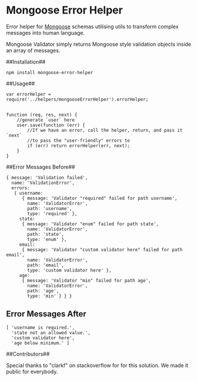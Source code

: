 Mongoose Error Helper
==================

Error helper for [Mongoose](http://mongoosejs.com) schemas utilising utils to transform complex messages into human language.

Mongoose Validator simply returns Mongoose style validation objects inside an array of messages.

##Installation##

	npm install mongoose-error-helper

##Usage##

	var errorHelper = require('../helpers/mongooseErrorHelper').errorHelper;


    function (req, res, next) {
        //generate `user` here
        user.save(function (err) {
            //If we have an error, call the helper, return, and pass it `next`
            //to pass the "user-friendly" errors to
            if (err) return errorHelper(err, next);
        }
    }


##Error Messages Before##

    { message: 'Validation failed',
      name: 'ValidationError',
      errors:
       { username:
          { message: 'Validator "required" failed for path username',
            name: 'ValidatorError',
            path: 'username',
            type: 'required' },
         state:
          { message: 'Validator "enum" failed for path state',
            name: 'ValidatorError',
            path: 'state',
            type: 'enum' },
         email:
          { message: 'Validator "custom validator here" failed for path email',
            name: 'ValidatorError',
            path: 'email',
            type: 'custom validator here' },
         age:
          { message: 'Validator "min" failed for path age',
            name: 'ValidatorError',
            path: 'age',
            type: 'min' } } }

## Error Messages After ##

    [ 'username is required.',
      'state not an allowed value.',
      'custom validator here',
      'age below minimum.' ]
    
##Contributors##

Special thanks to "clarkf" on stackoverflow for for this solution. We made it public for everybody.
